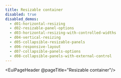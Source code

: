 ```yaml
---
title: Resizable container
disabled: true
disabled_demos:
  - d01-horizontal-resizing
  - d02-resizable-panel-options
  - d03-horizontal-resizing-with-controlled-widths
  - d04-vertical-resizing
  - d05-collapsible-resizable-panels
  - d06-responsive-layout
  - d07-collapsible-panels-options
  - d08-collapsible-panels-with-external-control
---
```


<EuiPageHeader @pageTitle="Resizable container"/>
